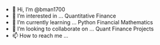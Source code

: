 - 👋 Hi, I’m @bman1700
- 👀 I’m interested in ... Quantitative Finance
- 🌱 I’m currently learning ... Python Financial Mathematics
- 💞️ I’m looking to collaborate on ... Quant Finance Projects
- 📫 How to reach me ... 

<!---
bman1700/bman1700 is a ✨ special ✨ repository because its `README.md` (this file) appears on your GitHub profile.
You can click the Preview link to take a look at your changes.
--->
